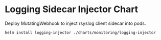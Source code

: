 # Logging Sidecar Injector Chart

Deploy MutatingWebhook to inject rsyslog client sidecar into pods.

```
helm install logging-injector ./charts/monitoring/logging-injector
```
